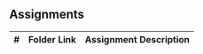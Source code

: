 ##  Assignments

|   #   | Folder Link            | Assignment Description                               |
| :---: | ---------------------- | ---------------------------------------------------- |
